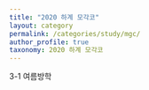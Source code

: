 ```yaml
---
title: "2020 하계 모각코"
layout: category
permalink: /categories/study/mgc/
author_profile: true
taxonomy: 2020 하계 모각코
---
```

3-1 여름방학
